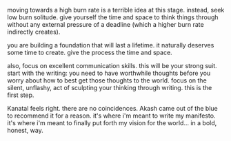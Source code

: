 moving towards a high burn rate is a terrible idea at this stage. instead, seek low burn solitude. give yourself the time and space to think things through without any external pressure of a deadline (which a higher burn rate indirectly creates).

you are building a foundation that will last a lifetime. it naturally deserves some time to create. give the process the time and space.

also, focus on excellent communication skills. this will be your strong suit. start with the writing: you need to have worthwhile thoughts before you worry about how to best get those thoughts to the world. focus on the silent, unflashy, act of sculpting your thinking through writing. this is the first step.

Kanatal feels right. there are no coincidences. Akash came out of the blue to recommend it for a reason. it's where i'm meant to write my manifesto. it's where i'm meant to finally put forth my vision for the world... in a bold, honest, way.

